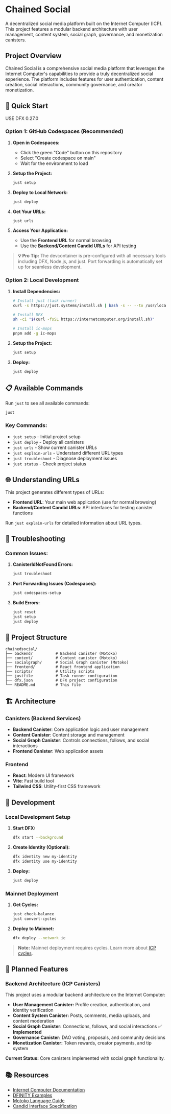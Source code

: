 # Chained Social

A decentralized social media platform built on the Internet Computer (ICP). This project features a modular backend architecture with user management, content system, social graph, governance, and monetization canisters.

## Project Overview

Chained Social is a comprehensive social media platform that leverages the Internet Computer's capabilities to provide a truly decentralized social experience. The platform includes features for user authentication, content creation, social interactions, community governance, and creator monetization.

## 🚀 Quick Start

USE DFX 0.27.0

### Option 1: GitHub Codespaces (Recommended)

1. **Open in Codespaces:**
   - Click the green "Code" button on this repository
   - Select "Create codespace on main"
   - Wait for the environment to load

2. **Setup the Project:**
   ```bash
   just setup
   ```

3. **Deploy to Local Network:**
   ```bash
   just deploy
   ```

4. **Get Your URLs:**
   ```bash
   just urls
   ```

5. **Access Your Application:**
   - Use the **Frontend URL** for normal browsing
   - Use the **Backend/Content Candid URLs** for API testing

> **💡 Pro Tip:** The devcontainer is pre-configured with all necessary tools including DFX, Node.js, and just. Port forwarding is automatically set up for seamless development.

### Option 2: Local Development

1. **Install Dependencies:**
   ```bash
   # Install just (task runner)
   curl -s https://just.systems/install.sh | bash -s -- --to /usr/local/bin
   
   # Install DFX
   sh -ci "$(curl -fsSL https://internetcomputer.org/install.sh)"
   
   # Install ic-mops
   pnpm add -g ic-mops
   ```

2. **Setup the Project:**
   ```bash
   just setup
   ```

3. **Deploy:**
   ```bash
   just deploy
   ```

## 📋 Available Commands

Run `just` to see all available commands:

```bash
just
```

### Key Commands:
- `just setup` - Initial project setup
- `just deploy` - Deploy all canisters
- `just urls` - Show current canister URLs
- `just explain-urls` - Understand different URL types
- `just troubleshoot` - Diagnose deployment issues
- `just status` - Check project status

## 🌐 Understanding URLs

This project generates different types of URLs:

- **Frontend URL**: Your main web application (use for normal browsing)
- **Backend/Content Candid URLs**: API interfaces for testing canister functions

Run `just explain-urls` for detailed information about URL types.

## 🔧 Troubleshooting

### Common Issues:

1. **CanisterIdNotFound Errors:**
   ```bash
   just troubleshoot
   ```

2. **Port Forwarding Issues (Codespaces):**
   ```bash
   just codespaces-setup
   ```

3. **Build Errors:**
   ```bash
   just reset
   just setup
   just deploy
   ```

## 📁 Project Structure

```
chainedsocial/
├── backend/          # Backend canister (Motoko)
├── content/          # Content canister (Motoko)
├── socialgraph/      # Social Graph canister (Motoko)
├── frontend/         # React frontend application
├── scripts/          # Utility scripts
├── justfile          # Task runner configuration
├── dfx.json          # DFX project configuration
└── README.md         # This file
```

## 🏗️ Architecture

### Canisters (Backend Services)

- **Backend Canister**: Core application logic and user management
- **Content Canister**: Content storage and management
- **Social Graph Canister**: Controls connections, follows, and social interactions
- **Frontend Canister**: Web application assets

### Frontend

- **React**: Modern UI framework
- **Vite**: Fast build tool
- **Tailwind CSS**: Utility-first CSS framework

## 🔧 Development

### Local Development Setup

1. **Start DFX:**
   ```bash
   dfx start --background
   ```

2. **Create Identity (Optional):**
   ```bash
   dfx identity new my-identity
   dfx identity use my-identity
   ```

3. **Deploy:**
   ```bash
   just deploy
   ```

### Mainnet Deployment

1. **Get Cycles:**
   ```bash
   just check-balance
   just convert-cycles
   ```

2. **Deploy to Mainnet:**
   ```bash
   dfx deploy --network ic
   ```

> **Note:** Mainnet deployment requires cycles. Learn more about [ICP cycles](https://internetcomputer.org/docs/building-apps/getting-started/tokens-and-cycles).

## 🚧 Planned Features

### Backend Architecture (ICP Canisters)

This project uses a modular backend architecture on the Internet Computer:

- **User Management Canister:** Profile creation, authentication, and identity verification
- **Content System Canister:** Posts, comments, media uploads, and content moderation
- **Social Graph Canister:** Connections, follows, and social interactions ✅ **Implemented**
- **Governance Canister:** DAO voting, proposals, and community decisions
- **Monetization Canister:** Token rewards, creator payments, and tip system

**Current Status:** Core canisters implemented with social graph functionality.

## 📚 Resources

- [Internet Computer Documentation](https://internetcomputer.org/docs)
- [DFINITY Examples](https://github.com/dfinity/examples)
- [Motoko Language Guide](https://internetcomputer.org/docs/current/developer-docs/build/languages/motoko/)
- [Candid Interface Specification](https://internetcomputer.org/docs/current/developer-docs/build/candid/candid-intro)
